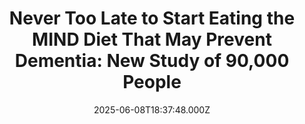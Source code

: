 ---
title: "Never Too Late to Start Eating the MIND Diet That May Prevent Dementia: New Study of 90,000 People"
date: 2025-06-08T18:37:48.000Z
category: Human Kindness
externalLink: "https://www.goodnewsnetwork.org/never-too-late-to-start-eating-the-mind-diet-to-prevent-dementia-says-study-of-90000/"
image: ""
excerpt: "It’s never too late to start eating better to prevent dementia, according a new analysis of research involving 90,000 adults. People over the age of 45 who followed a dietary pattern known as the MIND diet were “significantly” less likely to develop Alzheimer’s disease or related forms of dementia, said the University of Hawaii scientists. […] The post Never Too…"
---
